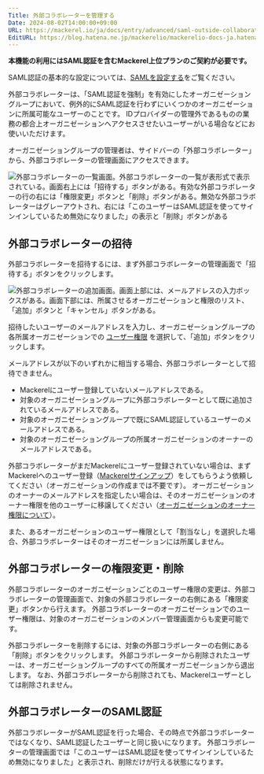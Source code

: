 ```yaml
---
Title: 外部コラボレーターを管理する
Date: 2024-08-02T14:00:00+09:00
URL: https://mackerel.io/ja/docs/entry/advanced/saml-outside-collaborators
EditURL: https://blog.hatena.ne.jp/mackerelio/mackerelio-docs-ja.hatenablog.mackerel.io/atom/entry/6802340630902356592
---
```


**本機能の利用にはSAML認証を含むMackerel上位プランのご契約が必要です。**

SAML認証の基本的な設定については、[SAMLを設定する](https://mackerel.io/ja/docs/entry/advanced/saml-settings)をご覧ください。

外部コラボレーターは、「SAML認証を強制」を有効にしたオーガニゼーショングループにおいて、例外的にSAML認証を行わずにいくつかのオーガニゼーションに所属可能なユーザーのことです。
IDプロバイダーの管理外であるものの業務の都合上オーガニゼーションへアクセスさせたいユーザーがいる場合などにお使いいただけます。

オーガニゼーショングループの管理者は、サイドバーの「外部コラボレーター」から、外部コラボレーターの管理画面にアクセスできます。

![外部コラボレーターの一覧画面。外部コラボレーターの一覧が表形式で表示されている。画面右上には「招待する」ボタンがある。有効な外部コラボレーターの行の右には「権限変更」ボタンと「削除」ボタンがある。無効な外部コラボレーターはグレーアウトされ、右には「このユーザーはSAML認証を使ってサインインしているため無効になりました」の表示と「削除」ボタンがある](https://cdn-ak.f.st-hatena.com/images/fotolife/m/mackerelio/20240829/20240829171231_original.png)

## 外部コラボレーターの招待

外部コラボレーターを招待するには、まず外部コラボレーターの管理画面で「招待する」ボタンをクリックします。

![外部コラボレーターの追加画面。画面上部には、メールアドレスの入力ボックスがある。画面下部には、所属させるオーガニゼーションと権限のリスト、「追加」ボタンと「キャンセル」ボタンがある。](https://cdn-ak.f.st-hatena.com/images/fotolife/m/mackerelio/20240829/20240829163138_original.png)

招待したいユーザーのメールアドレスを入力し、オーガニゼーショングループの各所属オーガニゼーションでの [ユーザー権限](https://mackerel.io/ja/docs/entry/spec/authority) を選択して、「追加」ボタンをクリックします。

メールアドレスが以下のいずれかに相当する場合、外部コラボレーターとして招待できません。

- Mackerelにユーザー登録していないメールアドレスである。
- 対象のオーガニゼーショングループに外部コラボレーターとして既に追加されているメールアドレスである。
- 対象のオーガニゼーショングループで既にSAML認証しているユーザーのメールアドレスである。
- 対象のオーガニゼーショングループの所属オーガニゼーションのオーナーのメールアドレスである。

外部コラボレーターがまだMackerelにユーザー登録されていない場合は、まずMackerelへのユーザー登録（[Mackerelサインアップ](https://mackerel.io/signup)）をしてもらうよう依頼してください（オーガニゼーションの作成までは不要です）。
オーガニゼーションのオーナーのメールアドレスを指定したい場合は、そのオーガニゼーションのオーナー権限を他のユーザーに移譲してください（[オーガニゼーションのオーナー権限について](https://support.mackerel.io/hc/ja/articles/360039701852-%E3%82%AA%E3%83%BC%E3%82%AC%E3%83%8B%E3%82%BC%E3%83%BC%E3%82%B7%E3%83%A7%E3%83%B3%E3%81%AE%E3%82%AA%E3%83%BC%E3%83%8A%E3%83%BC%E6%A8%A9%E9%99%90%E3%81%AB%E3%81%A4%E3%81%84%E3%81%A6)）。

また、あるオーガニゼーションのユーザー権限として「割当なし」を選択した場合、外部コラボレーターはそのオーガニゼーションには所属しません。

## 外部コラボレーターの権限変更・削除

外部コラボレーターのオーガニゼーションごとのユーザー権限の変更は、外部コラボレーターの管理画面で、対象の外部コラボレーターの右側にある「権限変更」ボタンから行えます。
外部コラボレーターのオーガニゼーションでのユーザー権限は、対象のオーガニゼーションのメンバー管理画面からも変更可能です。

外部コラボレーターを削除するには、対象の外部コラボレーターの右側にある「削除」ボタンをクリックします。
外部コラボレーターから削除されたユーザーは、オーガニゼーショングループのすべての所属オーガニゼーションから退出します。
なお、外部コラボレーターから削除されても、Mackerelユーザーとしては削除されません。

## 外部コラボレーターのSAML認証

外部コラボレーターがSAML認証を行った場合、その時点で外部コラボレーターではなくなり、SAML認証したユーザーと同じ扱いになります。
外部コラボレーターの管理画面では「このユーザーはSAML認証を使ってサインインしているため無効になりました」と表示され、削除だけが行える状態になります。

